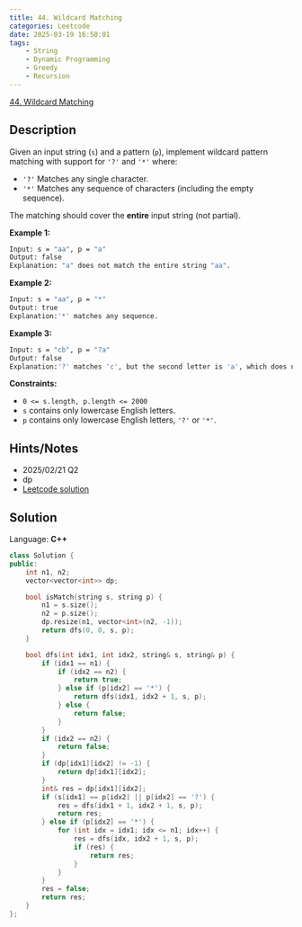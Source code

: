 ```yaml
---
title: 44. Wildcard Matching
categories: Leetcode
date: 2025-03-19 16:50:01
tags:
    - String
    - Dynamic Programming
    - Greedy
    - Recursion
---
```


[44. Wildcard Matching](https://leetcode.com/problems/wildcard-matching/description/?envType=company&envId=snapchat&favoriteSlug=snapchat-more-than-six-months)

## Description

Given an input string (`s`) and a pattern (`p`), implement wildcard pattern matching with support for `'?'` and `'*'` where:

- `'?'` Matches any single character.
- `'*'` Matches any sequence of characters (including the empty sequence).

The matching should cover the **entire**  input string (not partial).

**Example 1:**

```bash
Input: s = "aa", p = "a"
Output: false
Explanation: "a" does not match the entire string "aa".
```

**Example 2:**

```bash
Input: s = "aa", p = "*"
Output: true
Explanation:'*' matches any sequence.
```

**Example 3:**

```bash
Input: s = "cb", p = "?a"
Output: false
Explanation:'?' matches 'c', but the second letter is 'a', which does not match 'b'.
```

**Constraints:**

- `0 <= s.length, p.length <= 2000`
- `s` contains only lowercase English letters.
- `p` contains only lowercase English letters, `'?'` or `'*'`.

## Hints/Notes

- 2025/02/21 Q2
- dp
- [Leetcode solution](https://leetcode.com/problems/wildcard-matching/editorial/?envType=company&envId=snapchat&favoriteSlug=snapchat-more-than-six-months)

## Solution

Language: **C++**

```C++
class Solution {
public:
    int n1, n2;
    vector<vector<int>> dp;

    bool isMatch(string s, string p) {
        n1 = s.size();
        n2 = p.size();
        dp.resize(n1, vector<int>(n2, -1));
        return dfs(0, 0, s, p);
    }

    bool dfs(int idx1, int idx2, string& s, string& p) {
        if (idx1 == n1) {
            if (idx2 == n2) {
                return true;
            } else if (p[idx2] == '*') {
                return dfs(idx1, idx2 + 1, s, p);
            } else {
                return false;
            }
        }
        if (idx2 == n2) {
            return false;
        }
        if (dp[idx1][idx2] != -1) {
            return dp[idx1][idx2];
        }
        int& res = dp[idx1][idx2];
        if (s[idx1] == p[idx2] || p[idx2] == '?') {
            res = dfs(idx1 + 1, idx2 + 1, s, p);
            return res;
        } else if (p[idx2] == '*') {
            for (int idx = idx1; idx <= n1; idx++) {
                res = dfs(idx, idx2 + 1, s, p);
                if (res) {
                    return res;
                }
            }
        }
        res = false;
        return res;
    }
};
```

